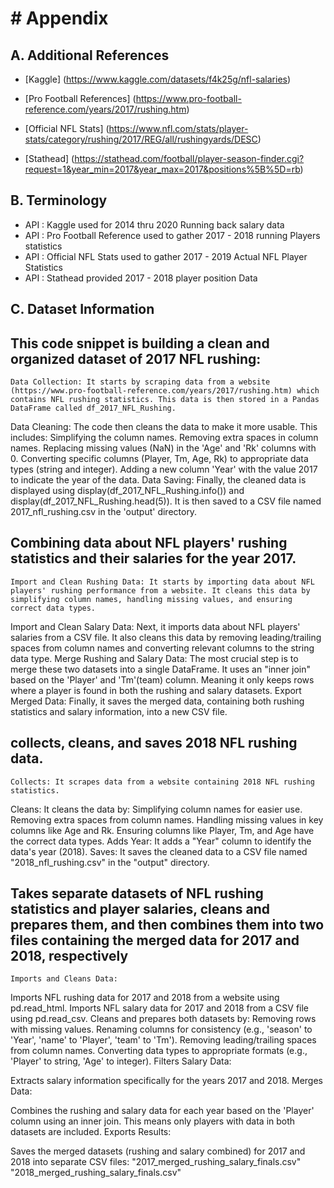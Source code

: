 <h1># Appendix</h1>

## A. Additional References

- [Kaggle] (https://www.kaggle.com/datasets/f4k25g/nfl-salaries)

- [Pro Football References] (https://www.pro-football-reference.com/years/2017/rushing.htm)

- [Official NFL Stats] (https://www.nfl.com/stats/player-stats/category/rushing/2017/REG/all/rushingyards/DESC)

- [Stathead] (https://stathead.com/football/player-season-finder.cgi?request=1&year_min=2017&year_max=2017&positions%5B%5D=rb)

## B. Terminology

- API : Kaggle used for 2014 thru 2020 Running back salary data
- API : Pro Football Reference used to gather 2017 - 2018 running Players statistics
- API : Official NFL Stats used to gather 2017 - 2019 Actual NFL Player Statistics
- API : Stathead provided 2017 - 2018 player position Data

## C. Dataset Information 

## This code snippet is building a clean and organized dataset of 2017 NFL rushing:
    Data Collection: It starts by scraping data from a website (https://www.pro-football-reference.com/years/2017/rushing.htm) which contains NFL rushing statistics. This data is then stored in a Pandas DataFrame called df_2017_NFL_Rushing.
  Data Cleaning: The code then cleans the data to make it more usable. This includes:
Simplifying the column names.
Removing extra spaces in column names.
Replacing missing values (NaN) in the 'Age' and 'Rk' columns with 0.
Converting specific columns (Player, Tm, Age, Rk) to appropriate data types (string and integer).
Adding a new column 'Year' with the value 2017 to indicate the year of the data.
Data Saving: Finally, the cleaned data is displayed using display(df_2017_NFL_Rushing.info()) and display(df_2017_NFL_Rushing.head(5)). It is then saved to a CSV file named 2017_nfl_rushing.csv in the 'output' directory.

## Combining data about NFL players' rushing statistics and their salaries for the year 2017.
    Import and Clean Rushing Data: It starts by importing data about NFL players' rushing performance from a website. It cleans this data by simplifying column names, handling missing values, and ensuring correct data types.
Import and Clean Salary Data: Next, it imports data about NFL players' salaries from a CSV file. It also cleans this data by removing leading/trailing spaces from column names and converting relevant columns to the string data type.
Merge Rushing and Salary Data: The most crucial step is to merge these two datasets into a single DataFrame. It uses an "inner join" based on the 'Player' and 'Tm'(team) column. Meaning it only keeps rows where a player is found in both the rushing and salary datasets.
Export Merged Data: Finally, it saves the merged data, containing both rushing statistics and salary information, into a new CSV file.

## collects, cleans, and saves 2018 NFL rushing data.
    Collects: It scrapes data from a website containing 2018 NFL rushing statistics.
Cleans: It cleans the data by:
Simplifying column names for easier use.
Removing extra spaces from column names.
Handling missing values in key columns like Age and Rk.
Ensuring columns like Player, Tm, and Age have the correct data types.
Adds Year: It adds a "Year" column to identify the data's year (2018).
Saves: It saves the cleaned data to a CSV file named "2018_nfl_rushing.csv" in the "output" directory.

## Takes separate datasets of NFL rushing statistics and player salaries, cleans and prepares them, and then combines them into two files containing the merged data for 2017 and 2018, respectively
    Imports and Cleans Data:

Imports NFL rushing data for 2017 and 2018 from a website using pd.read_html.
Imports NFL salary data for 2017 and 2018 from a CSV file using pd.read_csv.
Cleans and prepares both datasets by:
Removing rows with missing values.
Renaming columns for consistency (e.g., 'season' to 'Year', 'name' to 'Player', 'team' to 'Tm').
Removing leading/trailing spaces from column names.
Converting data types to appropriate formats (e.g., 'Player' to string, 'Age' to integer).
Filters Salary Data:

Extracts salary information specifically for the years 2017 and 2018.
Merges Data:

Combines the rushing and salary data for each year based on the 'Player' column using an inner join. This means only players with data in both datasets are included.
Exports Results:

Saves the merged datasets (rushing and salary combined) for 2017 and 2018 into separate CSV files:
"2017_merged_rushing_salary_finals.csv"
"2018_merged_rushing_salary_finals.csv"
